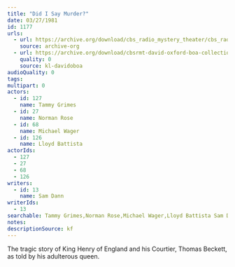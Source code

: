 ```yaml
---
title: "Did I Say Murder?"
date: 03/27/1981
id: 1177
urls: 
  - url: https://archive.org/download/cbs_radio_mystery_theater/cbs_radio_mystery_theater-1151-1200.zip/cbs_radio_mystery_theater-1151-1200%2Fcbsrmt_1177_did_i_say_murder.mp3
    source: archive-org
  - url: https://archive.org/download/cbsrmt-david-oxford-boa-collection/CBSRMT-810327-1177-Did-I-Say-Murder-(128-44)_KQV-{BoA}.mp3
    quality: 0
    source: kl-davidoboa
audioQuality: 0
tags: 
multipart: 0
actors:  
  - id: 127
    name: Tammy Grimes  
  - id: 27
    name: Norman Rose  
  - id: 68
    name: Michael Wager  
  - id: 126
    name: Lloyd Battista
actorIds:  
  - 127  
  - 27  
  - 68  
  - 126
writers:  
  - id: 13
    name: Sam Dann
writerIds:  
  - 13
searchable: Tammy Grimes,Norman Rose,Michael Wager,Lloyd Battista Sam Dann
notes: 
descriptionSource: kf
---
```

The tragic story of King Henry of England and his Courtier, Thomas Beckett, as told by his adulterous queen.